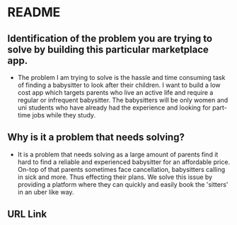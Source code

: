 # README

## Identification of the problem you are trying to solve by building this particular marketplace app.

- The problem I am trying to solve is the hassle and time consuming task of finding a babysitter to look after their children. I want to build a low cost app which targets parents who live an active life and require a regular or infrequent babysitter. The babysitters will be only women and uni students who have already had the experience and looking for part-time jobs while they study.

## Why is it a problem that needs solving?
- It is a problem that needs solving as a large amount of parents find it hard to find a reliable and experienced babysitter for an affordable price. On-top of that parents sometimes face cancellation, babysitters calling in sick and more. Thus effecting their plans. We solve this issue by providing a platform where they can quickly and easily book the 'sitters' in an uber like way. 

## URL Link